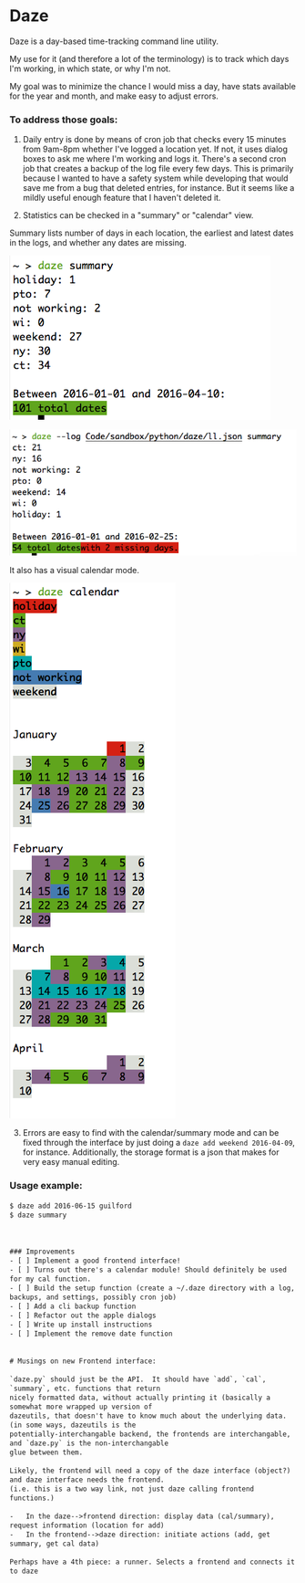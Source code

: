 # Daze

Daze is a day-based time-tracking command line utility.

My use for it (and therefore a lot of the terminology) is to track which days I'm working, in which state, or why I'm not.

My goal was to minimize the chance I would miss a day, have stats available for the year and month, and make easy to adjust errors.


### To address those goals:

1. Daily entry is done by means of cron job that checks every 15 minutes from 9am-8pm whether I've logged a location yet.  If not, it uses dialog boxes to ask me where I'm working and logs it.  There's a second cron job that creates a backup of the log file every few days.  This is primarily because I wanted to have a safety system while developing that would save me from a bug that deleted entries, for instance. But it seems like a mildly useful enough feature that I haven't deleted it.

2. Statistics can be checked in a "summary" or "calendar" view.

Summary lists number of days in each location, the earliest and latest dates in the logs, and whether any dates are missing.

![Successful summary](examples/summary.png)

![Summary with missing days](examples/summary_missing.png)

It also has a visual calendar mode.

![Calendar](examples/calendar.png)

3. Errors are easy to find with the calendar/summary mode and can be fixed through the interface by just doing a `daze add weekend 2016-04-09`, for instance.  Additionally, the storage format is a json that makes for very easy manual editing.


### Usage example:

```shell
$ daze add 2016-06-15 guilford
$ daze summary



### Improvements
- [ ] Implement a good frontend interface!
- [ ] Turns out there's a calendar module! Should definitely be used for my cal function.
- [ ] Build the setup function (create a ~/.daze directory with a log, backups, and settings, possibly cron job)
- [ ] Add a cli backup function
- [ ] Refactor out the apple dialogs
- [ ] Write up install instructions
- [ ] Implement the remove date function


# Musings on new Frontend interface:

`daze.py` should just be the API.  It should have `add`, `cal`, `summary`, etc. functions that return
nicely formatted data, without actually printing it (basically a somewhat more wrapped up version of
dazeutils, that doesn't have to know much about the underlying data. (in some ways, dazeutils is the
potentially-interchangable backend, the frontends are interchangable, and `daze.py` is the non-interchangable
glue between them.

Likely, the frontend will need a copy of the daze interface (object?) and daze interface needs the frontend.
(i.e. this is a two way link, not just daze calling frontend functions.)

-   In the daze-->frontend direction: display data (cal/summary), request information (location for add)
-   In the frontend-->daze direction: initiate actions (add, get summary, get cal data)

Perhaps have a 4th piece: a runner. Selects a frontend and connects it to daze







